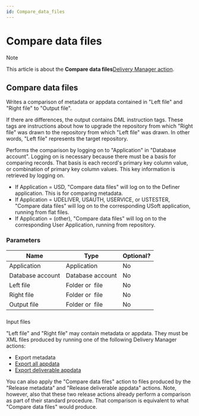 ```yaml
---
id: Compare_data_files
---
```


# Compare data files



> [!NOTE]
> This article is about the **Compare data files**[Delivery Manager action](/docs/Continuous_delivery/Delivery_Manager_actions_by_name).

## **Compare data files**

Writes a comparison of metadata or appdata contained in "Left file" and "Right file" to "Output file".

If there are differences, the output contains DML instruction tags. These tags are instructions about how to upgrade the repository from which "Right file" was drawn to the repository from which "Left file" was drawn. In other words, "Left file" represents the target repository.

Performs the comparison by logging on to "Application" in "Database account". Logging on is necessary because there must be a basis for comparing records. That basis is each record's primary key column value, or combination of primary key column values. This key information is retrieved by logging on.

- If Application = USD, "Compare data files" will log on to the Definer application. This is for comparing metadata.
- If Application = UDELIVER, USAUTH, USERVICE, or USTESTER, "Compare data files" will log on to the corresponding USoft application, running from flat files.
- If Application = (other), "Compare data files" will log on to the corresponding User Application, running from repository.

### Parameters

|**Name**|**Type**|**Optional?**|
|--------|--------|--------|
|Application|Application|No      |
|Database account|Database account|No      |
|Left file|Folder or  file|No      |
|Right file|Folder or  file|No      |
|Output file|Folder or  file|No      |



### 
Input files

"Left file" and "Right file" may contain metadata or appdata. They must be XML files produced by running one of the following Delivery Manager actions:

- Export metadata
- [Export all appdata](/docs/Continuous_delivery/Delivery_Manager_actions_by_name/Export_all_appdata.md)
- [Export deliverable appdata](/docs/Continuous_delivery/Delivery_Manager_actions_by_name/Export_deliverable_appdata.md)

You can also apply the "Compare data files" action to files produced by the "Release metadata" and "Release deliverable appdata" actions. Note, however, also that these two release actions already perform a comparison as part of their standard procedure. That comparison is equivalent to what "Compare data files" would produce.